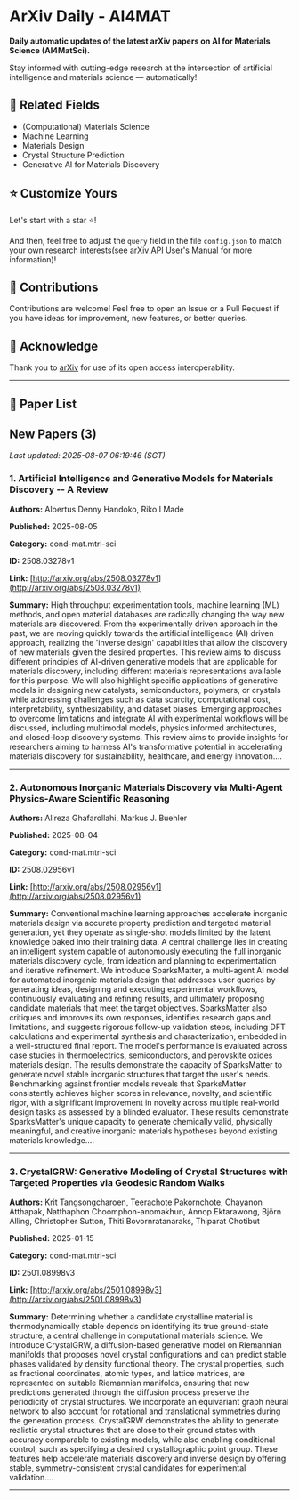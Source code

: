 # ArXiv Daily - AI4MAT

**Daily automatic updates of the latest arXiv papers on AI for Materials Science (AI4MatSci).** 

Stay informed with cutting-edge research at the intersection of artificial intelligence and materials science — automatically!

## :bookmark: Related Fields

- (Computational) Materials Science
- Machine Learning
- Materials Design
- Crystal Structure Prediction
- Generative AI for Materials Discovery

## :star: Customize Yours

Let's start with a star :star:!

And then, feel free to adjust the `query` field in the file `config.json` to match your own research interests(see [arXiv API User's Manual](https://info.arxiv.org/help/api/user-manual.html#51-details-of-query-construction) for more information)!

## :handshake: Contributions

Contributions are welcome!
 Feel free to open an Issue or a Pull Request if you have ideas for improvement, new features, or better queries.

## :blue_heart: ​Acknowledge

Thank you to [arXiv](https://arxiv.org/) for use of its open access interoperability.

---

## :scroll: Paper List


<!-- ARXIV_PAPERS_START -->

## New Papers (3)

*Last updated: 2025-08-07 06:19:46 (SGT)*

### 1. Artificial Intelligence and Generative Models for Materials Discovery -- A Review

**Authors:** Albertus Denny Handoko, Riko I Made

**Published:** 2025-08-05

**Category:** cond-mat.mtrl-sci

**ID:** 2508.03278v1

**Link:** [http://arxiv.org/abs/2508.03278v1](http://arxiv.org/abs/2508.03278v1)

**Summary:** High throughput experimentation tools, machine learning (ML) methods, and
open material databases are radically changing the way new materials are
discovered. From the experimentally driven approach in the past, we are moving
quickly towards the artificial intelligence (AI) driven approach, realizing the
'inverse design' capabilities that allow the discovery of new materials given
the desired properties. This review aims to discuss different principles of
AI-driven generative models that are applicable for materials discovery,
including different materials representations available for this purpose. We
will also highlight specific applications of generative models in designing new
catalysts, semiconductors, polymers, or crystals while addressing challenges
such as data scarcity, computational cost, interpretability, synthesizability,
and dataset biases. Emerging approaches to overcome limitations and integrate
AI with experimental workflows will be discussed, including multimodal models,
physics informed architectures, and closed-loop discovery systems. This review
aims to provide insights for researchers aiming to harness AI's transformative
potential in accelerating materials discovery for sustainability, healthcare,
and energy innovation....

---

### 2. Autonomous Inorganic Materials Discovery via Multi-Agent Physics-Aware Scientific Reasoning

**Authors:** Alireza Ghafarollahi, Markus J. Buehler

**Published:** 2025-08-04

**Category:** cond-mat.mtrl-sci

**ID:** 2508.02956v1

**Link:** [http://arxiv.org/abs/2508.02956v1](http://arxiv.org/abs/2508.02956v1)

**Summary:** Conventional machine learning approaches accelerate inorganic materials
design via accurate property prediction and targeted material generation, yet
they operate as single-shot models limited by the latent knowledge baked into
their training data. A central challenge lies in creating an intelligent system
capable of autonomously executing the full inorganic materials discovery cycle,
from ideation and planning to experimentation and iterative refinement. We
introduce SparksMatter, a multi-agent AI model for automated inorganic
materials design that addresses user queries by generating ideas, designing and
executing experimental workflows, continuously evaluating and refining results,
and ultimately proposing candidate materials that meet the target objectives.
SparksMatter also critiques and improves its own responses, identifies research
gaps and limitations, and suggests rigorous follow-up validation steps,
including DFT calculations and experimental synthesis and characterization,
embedded in a well-structured final report. The model's performance is
evaluated across case studies in thermoelectrics, semiconductors, and
perovskite oxides materials design. The results demonstrate the capacity of
SparksMatter to generate novel stable inorganic structures that target the
user's needs. Benchmarking against frontier models reveals that SparksMatter
consistently achieves higher scores in relevance, novelty, and scientific
rigor, with a significant improvement in novelty across multiple real-world
design tasks as assessed by a blinded evaluator. These results demonstrate
SparksMatter's unique capacity to generate chemically valid, physically
meaningful, and creative inorganic materials hypotheses beyond existing
materials knowledge....

---

### 3. CrystalGRW: Generative Modeling of Crystal Structures with Targeted Properties via Geodesic Random Walks

**Authors:** Krit Tangsongcharoen, Teerachote Pakornchote, Chayanon Atthapak, Natthaphon Choomphon-anomakhun, Annop Ektarawong, Björn Alling, Christopher Sutton, Thiti Bovornratanaraks, Thiparat Chotibut

**Published:** 2025-01-15

**Category:** cond-mat.mtrl-sci

**ID:** 2501.08998v3

**Link:** [http://arxiv.org/abs/2501.08998v3](http://arxiv.org/abs/2501.08998v3)

**Summary:** Determining whether a candidate crystalline material is thermodynamically
stable depends on identifying its true ground-state structure, a central
challenge in computational materials science. We introduce CrystalGRW, a
diffusion-based generative model on Riemannian manifolds that proposes novel
crystal configurations and can predict stable phases validated by density
functional theory. The crystal properties, such as fractional coordinates,
atomic types, and lattice matrices, are represented on suitable Riemannian
manifolds, ensuring that new predictions generated through the diffusion
process preserve the periodicity of crystal structures. We incorporate an
equivariant graph neural network to also account for rotational and
translational symmetries during the generation process. CrystalGRW demonstrates
the ability to generate realistic crystal structures that are close to their
ground states with accuracy comparable to existing models, while also enabling
conditional control, such as specifying a desired crystallographic point group.
These features help accelerate materials discovery and inverse design by
offering stable, symmetry-consistent crystal candidates for experimental
validation....

---


<!-- ARXIV_PAPERS_END -->